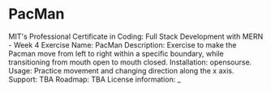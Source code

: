 # PacMan
MIT's Professional Certificate in Coding: Full Stack Development with MERN - Week 4 Exercise
Name: PacMan
Description: Exercise to make the Pacman move from left to right within a specific boundary, while transitioning from mouth open to mouth closed.
Installation: opensourse.
Usage: Practice movement and changing direction along the x axis.
Support: TBA
Roadmap: TBA 
License information: _ 
